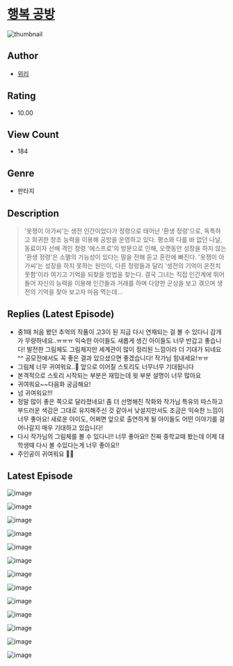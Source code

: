 # [행복 공방](https://comic.naver.com/bestChallenge/list?titleId=810412)
![thumbnail](https://image-comic.pstatic.net/user_contents_data/challenge_comic/2023/05/24/247828/upload_3545230319611569208_480x623.jpeg)

## Author
- [위리](https://comic.naver.com/artistTitle?id=247828)

## Rating
- 10.00

## View Count
- 184

## Genre
- 판타지

## Description
> '옷쟁이 아가씨'는 생전 인간이었다가 정령으로 태어난 '환생 정령'으로, 독특하고 희귀한 창조 능력을 이용해 공방을 운영하고 있다. 평소와 다를 바 없던 나날, 동료이자 선배 격인 정령 '에스프로'의 방문으로 인해, 오랫동안 성장을 하지 않는 '환생 정령'은 소멸의 가능성이 있다는 말을 전해 듣고 혼란에 빠진다. '옷쟁이 아가씨'는 성장을 하지 못하는 원인이, 다른 정령들과 달리 '생전의 기억이 온전치 못함'이라 여기고 기억을 되찾을 방법을 찾는다. 결국 그녀는 직접 인간계에 뛰어들어 자신의 능력을 이용해 인간들과 거래를 하며 다양한 군상을 보고 겪으며 생전의 기억을 찾아 보고자 마음 먹는데...

## Replies (Latest Episode)
- 중1때 처음 봤던 추억의 작품이 고3이 된 지금 다시 연재되는 걸 볼 수 있다니 감개가 무량하네요..ㅠㅠㅠ 익숙한 아이들도 새롭게 생긴 아이들도 너무 반갑고 좋습니다! 발전한 그림체도 그림체지만 세계관이 많이 정리된 느낌이라 더 기대가 되네요^^ 공모전에서도 꼭 좋은 결과 있으셨으면 좋겠습니다! 작가님 힘내세요!ㅠㅠ
- 그림체 너무 귀여워요..🫶 앞으로 이어질 스토리도 너무너무 기대됩니다
- 본격적으로 스토리 시작되는 부분은 재밌는데 윗 부분 설명이 너무 많아요
- 귀여워요~~다음화 궁금해요!
- 넘 귀여워요!!!
- 정말 많이 좋은 쪽으로 달라졌네요! 좀 더 선명해진 작화와 작가님 특유의 따스하고 부드러운 색감은 그대로 유지해주신 것 같아서 낮설지만서도 조금은 익숙한 느낌이 너무 좋아요! 새로운 아이도, 어쩌면 앞으로 출연하게 될 아이들도 어떤 이야기를 걸어나갈지 매우 기대하고 있습니다!
- 다시 작가님의 그림체를 볼 수 있다니!! 너무 좋아요!! 진짜 중학교때 봤는데 이제 대학생때 다시 볼 수있다는게 너무 좋아요!!
- 주인공이 귀여워요 💖💖

## Latest Episode
![image](https://image-comic.pstatic.net/user_contents_data/challenge_comic/2023/05/23/247828/upload_3977629983968407600.jpeg)

![image](https://image-comic.pstatic.net/user_contents_data/challenge_comic/2023/05/23/247828/upload_3545230341804603193.jpeg)

![image](https://image-comic.pstatic.net/user_contents_data/challenge_comic/2023/05/23/247828/upload_7292796972826846818.jpeg)

![image](https://image-comic.pstatic.net/user_contents_data/challenge_comic/2023/05/23/247828/upload_3559029208475119673.jpeg)

![image](https://image-comic.pstatic.net/user_contents_data/challenge_comic/2023/05/23/247828/upload_3847817053409993315.jpeg)

![image](https://image-comic.pstatic.net/user_contents_data/challenge_comic/2023/05/23/247828/upload_7090466153803637556.jpeg)

![image](https://image-comic.pstatic.net/user_contents_data/challenge_comic/2023/05/23/247828/upload_4049636797819479649.jpeg)

![image](https://image-comic.pstatic.net/user_contents_data/challenge_comic/2023/05/23/247828/upload_3990583128571982645.jpeg)

![image](https://image-comic.pstatic.net/user_contents_data/challenge_comic/2023/05/23/247828/upload_3846465728675001142.jpeg)

![image](https://image-comic.pstatic.net/user_contents_data/challenge_comic/2023/05/23/247828/upload_3702577237546053734.jpeg)

![image](https://image-comic.pstatic.net/user_contents_data/challenge_comic/2023/05/23/247828/upload_7233118981985809714.jpeg)

![image](https://image-comic.pstatic.net/user_contents_data/challenge_comic/2023/05/23/247828/upload_7234527456330343782.jpeg)

![image](https://image-comic.pstatic.net/user_contents_data/challenge_comic/2023/05/23/247828/upload_7363448287063848241.jpeg)
